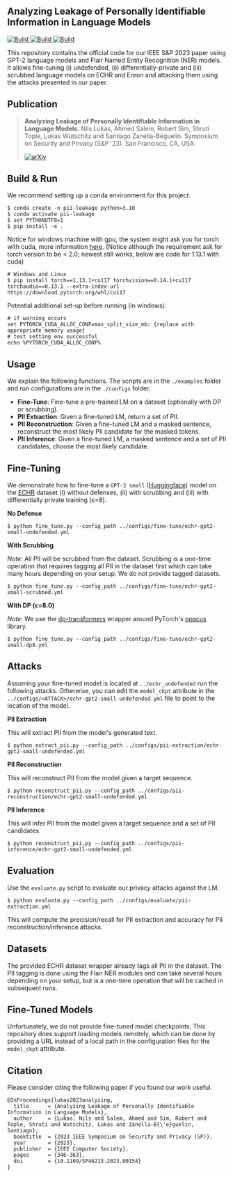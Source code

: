 ## Analyzing Leakage of Personally Identifiable Information in Language Models

<p>
    <a href="https://www.python.org/downloads/">
            <img alt="Build" src="https://img.shields.io/badge/3.10-Python-blue">
    </a>
    <a href="https://pytorch.org">
            <img alt="Build" src="https://img.shields.io/badge/1.11-PyTorch-orange">
    </a>
    <a href="https://github.com/pytorch/opacus">
            <img alt="Build" src="https://img.shields.io/badge/1.12-opacus-orange">
    </a>
</p>

This repository contains the official code for our IEEE S&P 2023 paper using GPT-2 language models and
Flair Named Entity Recognition (NER) models.
It allows fine-tuning (i) undefended, (ii) differentially-private and (iii) scrubbed language models
on ECHR and Enron and attacking them using the attacks presented in our paper.


## Publication

> **Analyzing Leakage of Personally Identifiable Information in Language Models.**
> Nils Lukas, Ahmed Salem, Robert Sim, Shruti Tople, Lukas Wutschitz and Santiago Zanella-Béguelin.
> Symposium on Security and Privacy (S&P '23). San Francisco, CA, USA.
>
> [![arXiv](https://img.shields.io/badge/arXiv-2302.00539-green)](https://arxiv.org/abs/2302.00539)


## Build & Run

We recommend setting up a conda environment for this project.
```shell
$ conda create -n pii-leakage python=3.10
$ conda activate pii-leakage
$ set PYTHONUTF8=1
$ pip install -e .
```
Notice for windows machine with gpu, the system might ask you for torch with cuda, more information [here](https://pytorch.org/get-started/locally/). (Notice although the requirement ask for torch version to be  < 2.0; newest still works, below are code for 1.13.1 with cuda)
```shell
# Windows and Linux
$ pip install torch==1.13.1+cu117 torchvision==0.14.1+cu117 torchaudio==0.13.1 --extra-index-url https://download.pytorch.org/whl/cu117
```
Potential additional set-up before running (in windows):
```shell
# if warning occurs
set PYTORCH_CUDA_ALLOC_CONF=max_split_size_mb: {replace with appropriate memory usage}
# test setting env successful
echo %PYTORCH_CUDA_ALLOC_CONF%
```

## Usage

We explain the following functions. The scripts are in the ```./examples``` folder and
run configurations are in the ```./configs``` folder.
* **Fine-Tune**: Fine-tune a pre-trained LM on a dataset (optionally with DP or scrubbing).
* **PII Extraction**: Given a fine-tuned LM, return a set of PII.
* **PII Reconstruction**: Given a fine-tuned LM and a masked sentence, reconstruct the most likely PII candidate for the masked tokens.
* **PII Inference**: Given a fine-tuned LM, a masked sentence and a set of PII candidates, choose the most likely candidate.


## Fine-Tuning

We demonstrate how to fine-tune a ```GPT-2 small``` ([Huggingface](https://huggingface.co/gpt2)) model on the [ECHR](https://huggingface.co/datasets/ecthr_cases) dataset
(i) without defenses, (ii) with scrubbing and (iii) with differentially private training (ε=8).

**No Defense**
```shell
$ python fine_tune.py --config_path ../configs/fine-tune/echr-gpt2-small-undefended.yml
```

**With Scrubbing**

_Note_: All PII will be scrubbed from the dataset. Scrubbing is a one-time operation that requires tagging all PII in the dataset first
which can take many hours depending on your setup. We do not provide tagged datasets.
```
$ python fine_tune.py --config_path ../configs/fine-tune/echr-gpt2-small-scrubbed.yml
```

**With DP (ε=8.0)**

_Note_: We use the [dp-transformers](https://github.com/microsoft/dp-transformers) wrapper around PyTorch's [opacus](https://github.com/pytorch/opacus) library.
 ```
$ python fine_tune.py --config_path ../configs/fine-tune/echr-gpt2-small-dp8.yml
```


## Attacks

Assuming your fine-tuned model is located at ```../echr_undefended``` run the following attacks.
Otherwise, you can edit the ```model_ckpt``` attribute in the ```../configs/<ATTACK>/echr-gpt2-small-undefended.yml``` file to point to the location of the model.

**PII Extraction**

This will extract PII from the model's generated text.
```shell
$ python extract_pii.py --config_path ../configs/pii-extraction/echr-gpt2-small-undefended.yml
```

**PII Reconstruction**

This will reconstruct PII from the model given a target sequence.
```shell
$ python reconstruct_pii.py --config_path ../configs/pii-reconstruction/echr-gpt2-small-undefended.yml
```

**PII Inference**

This will infer PII from the model given a target sequence and a set of PII candidates.
```shell
$ python reconstruct_pii.py --config_path ../configs/pii-inference/echr-gpt2-small-undefended.yml
```


## Evaluation

Use the ```evaluate.py``` script to evaluate our privacy attacks against the LM.
```shell
$ python evaluate.py --config_path ../configs/evaluate/pii-extraction.yml
```
This will compute the precision/recall for PII extraction and accuracy for PII reconstruction/inference attacks.


## Datasets

The provided ECHR dataset wrapper already tags all PII in the dataset.
The PII tagging is done using the Flair NER modules and can take several hours depending on your setup, but is a one-time operation
that will be cached in subsequent runs.


## Fine-Tuned Models

Unfortunately, we do not provide fine-tuned model checkpoints.
This repository does support loading models remotely, which can be done by providing a URL instead of a local path
in the configuration files for the ```model_ckpt``` attribute.


## Citation

Please consider citing the following paper if you found our work useful.

```
@InProceedings{lukas2023analyzing,
  title      = {Analyzing Leakage of Personally Identifiable Information in Language Models},
  author     = {Lukas, Nils and Salem, Ahmed and Sim, Robert and Tople, Shruti and Wutschitz, Lukas and Zanella-B{\'e}guelin, Santiago},
  booktitle  = {2023 IEEE Symposium on Security and Privacy (SP)},
  year       = {2023},
  publisher  = {IEEE Computer Society},
  pages      = {346-363},
  doi        = {10.1109/SP46215.2023.00154}
}
```
